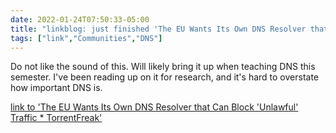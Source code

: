 ```yaml
---
date: 2022-01-24T07:50:33-05:00
title: "linkblog: just finished 'The EU Wants Its Own DNS Resolver that Can Block 'Unlawful' Traffic * TorrentFreak'"
tags: ["link","Communities","DNS"]
---
```

Do not like the sound of this. Will likely bring it up when teaching DNS this semester. I've been reading up on it for research, and it's hard to overstate how important DNS is.
 
[link to 'The EU Wants Its Own DNS Resolver that Can Block 'Unlawful' Traffic * TorrentFreak'](https://torrentfreak.com/the-eu-wants-its-own-dns-resolver-that-can-block-unlawful-traffic-220119/)
